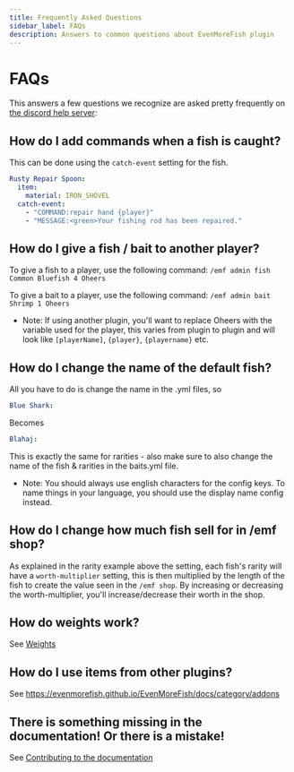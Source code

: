 ```yaml
---
title: Frequently Asked Questions
sidebar_label: FAQs
description: Answers to common questions about EvenMoreFish plugin
---
```


# FAQs

This answers a few questions we recognize are asked pretty frequently on [the discord help server](https://discord.gg/9fRbqWTnHS):

## How do I add commands when a fish is caught?

This can be done using the `catch-event` setting for the fish.
```yml
Rusty Repair Spoon:
  item:
    material: IRON_SHOVEL
  catch-event:
    - "COMMAND:repair hand {player}"
    - "MESSAGE:<green>Your fishing rod has been repaired."
```

## How do I give a fish / bait to another player?

To give a fish to a player, use the following command:
`/emf admin fish Common Bluefish 4 Oheers`

To give a bait to a player, use the following command:
`/emf admin bait Shrimp 1 Oheers`

- Note: If using another plugin, you'll want to replace Oheers with the variable used for the player, this varies from plugin to plugin and will look like `[playerName]`, `{player}`, `{playername}` etc.

## How do I change the name of the default fish?

All you have to do is change the name in the .yml files, so

```yml
Blue Shark:
```
Becomes
```yml
Blahaj: 
```
This is exactly the same for rarities - also make sure to also change the name of the fish & rarities in the baits.yml file.
- Note: You should always use english characters for the config keys. To name things in your language, you should use the display name config instead.

## How do I change how much fish sell for in /emf shop?

As explained in the rarity example above the setting, each fish's rarity will have a `worth-multiplier` setting, this is then multiplied by the length of the fish to create the value seen in the `/emf shop`. By increasing or decreasing the worth-multiplier, you'll increase/decrease their worth in the shop.

## How do weights work?

See [Weights](/docs/features/weights)

## How do I use items from other plugins?

See https://evenmorefish.github.io/EvenMoreFish/docs/category/addons

## There is something missing in the documentation! Or there is a mistake!

See [Contributing to the documentation](./contribute-docs.mdx)